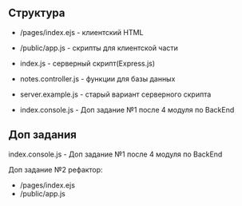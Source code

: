 ## Структура

- /pages/index.ejs - клиентский HTML

- /public/app.js - скрипты для клиентской части

- index.js - серверный скрипт(Express.js)

- notes.controller.js - функции для базы данных

- server.example.js - старый вариант серверного скрипта

- index.console.js - Доп задание №1 после 4 модуля по BackEnd

## Доп задания

index.console.js - Доп задание №1 после 4 модуля по BackEnd

Доп задание №2 рефактор:

- /pages/index.ejs
- /public/app.js